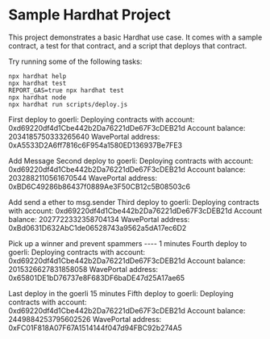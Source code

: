 # Sample Hardhat Project

This project demonstrates a basic Hardhat use case. It comes with a sample contract, a test for that contract, and a script that deploys that contract.

Try running some of the following tasks:

```shell
npx hardhat help
npx hardhat test
REPORT_GAS=true npx hardhat test
npx hardhat node
npx hardhat run scripts/deploy.js
```


First deploy to goerli:
Deploying contracts with account:  0xd69220df4d1Cbe442b2Da76221dDe67F3cDEB21d
Account balance:  2034185750333265640
WavePortal address:  0xA5533D2A6ff7816c6F954a1580ED136937Be7FE3


Add Message
Second deploy to goerli:
Deploying contracts with account:  0xd69220df4d1Cbe442b2Da76221dDe67F3cDEB21d
Account balance:  2032882110561670544
WavePortal address:  0xBD6C49286b86437f0889Ae3F50CB12c5B08503c6


Add send a ether to msg.sender
Third deploy to goerli:
Deploying contracts with account:  0xd69220df4d1Cbe442b2Da76221dDe67F3cDEB21d
Account balance:  2027722332358704134
WavePortal address:  0xBd0631D632AbC1de06528743a9562a5dA17ec6D2


Pick up a winner and prevent spammers ---- 1 minutes
Fourth deploy to goerli:
Deploying contracts with account:  0xd69220df4d1Cbe442b2Da76221dDe67F3cDEB21d
Account balance:  2015326627831858058
WavePortal address:  0x65801DE1bD76737e8F683DF6baDE47d25A17ae65


Last deploy in the goerli 15 minutes
Fifth deploy to goerli:
Deploying contracts with account:  0xd69220df4d1Cbe442b2Da76221dDe67F3cDEB21d
Account balance:  2449884253795602526
WavePortal address:  0xFC01F818A07F67A1514144f047d94FBC92b274A5

